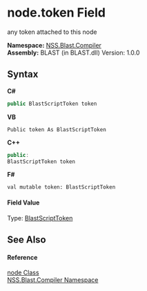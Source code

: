 # node.token Field
 

any token attached to this node

**Namespace:**&nbsp;<a href="26a25caa-f50b-92ad-f15c-dbb9db1493ae">NSS.Blast.Compiler</a><br />**Assembly:**&nbsp;BLAST (in BLAST.dll) Version: 1.0.0

## Syntax

**C#**<br />
``` C#
public BlastScriptToken token
```

**VB**<br />
``` VB
Public token As BlastScriptToken
```

**C++**<br />
``` C++
public:
BlastScriptToken token
```

**F#**<br />
``` F#
val mutable token: BlastScriptToken
```


#### Field Value
Type: <a href="62d1b49d-7dce-3574-fe4a-2a823f309f3c">BlastScriptToken</a>

## See Also


#### Reference
<a href="7dc9b7e9-64ad-f224-ae1a-4e6639739f56">node Class</a><br /><a href="26a25caa-f50b-92ad-f15c-dbb9db1493ae">NSS.Blast.Compiler Namespace</a><br />